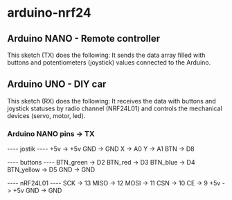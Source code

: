 # arduino-nrf24

## Arduino NANO - Remote controller
This sketch (TX) does the following:
It sends the data array filled with buttons and potentiometers (joystick) values connected to the Arduino.

## Arduino UNO - DIY car
This sketch (RX) does the following:
It receives the data with buttons and joystick statuses by radio channel (NRF24L01) and controls the mechanical devices (servo, motor, led).

### Arduino NANO pins -> TX
---- jostik ----
+5v 		-> +5v
GND 		-> GND
X 			-> A0
Y 			-> A1
BTN 		-> D8

---- buttons ----
BTN_green 	-> D2
BTN_red 	-> D3
BTN_blue 	-> D4
BTN_yellow 	-> D5
GND 		-> GND

---- nRF24L01 ----
SCK  		-> 13
MISO 		-> 12
MOSI 		-> 11
CSN  		-> 10
CE   		-> 9
+5v			-> +5v
GND			-> GND
